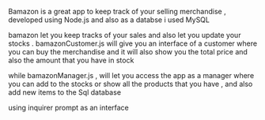 Bamazon is a great app to keep track of your selling merchandise  , developed using Node.js and also as a databse i used MySQL 

bamazon let you keep tracks of your sales and also let you update your stocks .
bamazonCustomer.js  will give you an interface of a customer where you can buy the merchandise and it will also show you the total price and also the amount that you have in stock 

while bamazonManager.js , will let you access the app as a manager where you can add to the stocks or show all the products that you have , and also add new items to the Sql database 

using inquirer prompt as an interface 
